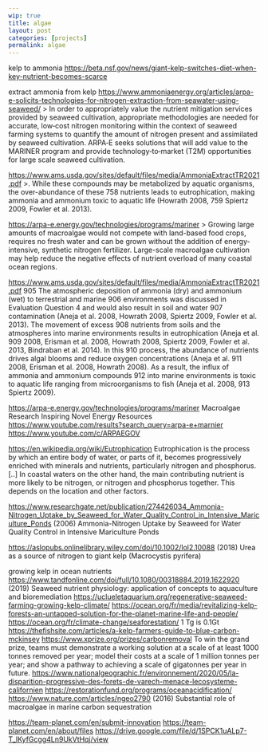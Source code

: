 ```yaml
---
wip: true
title: algae
layout: post
categories: [projects]
permalink: algae
---
```




kelp to ammonia
	https://beta.nsf.gov/news/giant-kelp-switches-diet-when-key-nutrient-becomes-scarce

extract ammonia from kelp
	https://www.ammoniaenergy.org/articles/arpa-e-solicits-technologies-for-nitrogen-extraction-from-seawater-using-seaweed/
		> In order to appropriately value the nutrient mitigation services provided by seaweed cultivation, appropriate methodologies are needed for accurate, low‐cost nitrogen monitoring within the context of seaweed farming systems to quantify the amount of nitrogen present and assimilated by seaweed cultivation. ARPA‐E seeks solutions that will add value to the MARINER program and provide technology‐to‐market (T2M) opportunities for large scale seaweed cultivation.

https://www.ams.usda.gov/sites/default/files/media/AmmoniaExtractTR2021.pdf
	>. While these compounds may be metabolized by aquatic organisms, the over-abundance of these
758 nutrients leads to eutrophication, making ammonia and ammonium toxic to aquatic life (Howrath 2008,
759 Spiertz 2009, Fowler et al. 2013). 

https://arpa-e.energy.gov/technologies/programs/mariner
	> Growing large amounts of macroalgae would not compete with land-based food crops, requires no fresh water and can be grown without the addition of energy-intensive, synthetic nitrogen fertilizer. Large-scale macroalgae cultivation may help reduce the negative effects of nutrient overload of many coastal ocean regions.


https://www.ams.usda.gov/sites/default/files/media/AmmoniaExtractTR2021.pdf
905 The atmospheric deposition of ammonia (dry) and ammonium (wet) to terrestrial and marine
906 environments was discussed in Evaluation Question 4 and would also result in soil and water
907 contamination (Aneja et al. 2008, Howrath 2008, Spiertz 2009, Fowler et al. 2013). The movement of excess
908 nutrients from soils and the atmospheres into marine environments results in eutrophication (Aneja et al.
909 2008, Erisman et al. 2008, Howrath 2008, Spiertz 2009, Fowler et al. 2013, Bindraban et al. 2014). In this
910 process, the abundance of nutrients drives algal blooms and reduce oxygen concentrations (Aneja et al.
911 2008, Erisman et al. 2008, Howrath 2008). As a result, the influx of ammonia and ammonium compounds
912 into marine environments is toxic to aquatic life ranging from microorganisms to fish (Aneja et al. 2008,
913 Spiertz 2009). 


https://arpa-e.energy.gov/technologies/programs/mariner
Macroalgae Research Inspiring Novel Energy Resources
https://www.youtube.com/results?search_query=arpa-e+marnier
https://www.youtube.com/c/ARPAEGOV


https://en.wikipedia.org/wiki/Eutrophication
Eutrophication is the process by which an entire body of water, or parts of it, becomes progressively enriched with minerals and nutrients, particularly nitrogen and phosphorus.
[..]
In coastal waters on the other hand, the main contributing nutrient is more likely to be nitrogen, or nitrogen and phosphorus together. This depends on the location and other factors.

https://www.researchgate.net/publication/274426034_Ammonia-Nitrogen_Uptake_by_Seaweed_for_Water_Quality_Control_in_Intensive_Mariculture_Ponds
(2006) Ammonia-Nitrogen Uptake by Seaweed for Water Quality Control in Intensive Mariculture Ponds

https://aslopubs.onlinelibrary.wiley.com/doi/10.1002/lol2.10088
(2018) Urea as a source of nitrogen to giant kelp (Macrocystis pyrifera)

growing kelp in ocean nutrients
https://www.tandfonline.com/doi/full/10.1080/00318884.2019.1622920
	(2019) Seaweed nutrient physiology: application of concepts to aquaculture and bioremediation
https://uclueletaquarium.org/regenerative-seaweed-farming-growing-kelp-climate/
https://ocean.org/fr/media/revitalizing-kelp-forests-an-untapped-solution-for-the-planet-marine-life-and-people/
https://ocean.org/fr/climate-change/seaforestation/
1 Tg is 0.1Gt
https://thefishsite.com/articles/a-kelp-farmers-guide-to-blue-carbon-mckinsey
https://www.xprize.org/prizes/carbonremoval
	To win the grand prize, teams must demonstrate a working solution at a scale of at least 1000 tonnes removed per year; model their costs at a scale of 1 million tonnes per year; and show a pathway to achieving a scale of gigatonnes per year in future.
https://www.nationalgeographic.fr/environnement/2020/05/la-disparition-progressive-des-forets-de-varech-menace-lecosysteme-californien
https://restorationfund.org/programs/oceanacidification/
https://www.nature.com/articles/ngeo2790
	(2016) Substantial role of macroalgae in marine carbon sequestration

https://team-planet.com/en/submit-innovation
https://team-planet.com/en/about/files
https://drive.google.com/file/d/1SPCK1uALp7-T_lKyfGcgg4Ln9UkVtHqj/view
